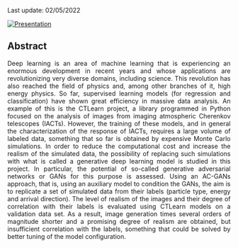 Last update: 02/05/2022

[![Presentation](https://img.youtube.com/vi/oe7Ohi2en6M/0.jpg)](https://www.youtube.com/watch?v=oe7Ohi2en6M)

## Abstract

<p style="text-align: justify"> Deep learning is an area of machine learning that is experiencing an enormous development in recent years and whose applications are revolutionizing very diverse domains, including science. This revolution has also reached the field of physics and, among other branches of it, high energy physics. So far, supervised learning models (for regression and classification) have shown great efficiency in massive data analysis. An example of this is the CTLearn project, a library programmed in Python focused on the analysis of images from imaging atmospheric Cherenkov telescopes (IACTs). However, the training of these models, and in general the characterization of the response of IACTs, requires a large volume of labeled data, something that so far is obtained by expensive Monte Carlo simulations. In order to reduce the computational cost and increase the realism of the simulated data, the possibility of replacing such simulations with what is called a generative deep learning model is studied in this project. In particular, the potential of so-called generative adversarial networks or GANs for this purpose is assessed. Using an AC-GANs approach, that is, using an auxiliary model to condition the GANs, the aim is to replicate a set of simulated data from their labels (particle type, energy and arrival direction). The level of realism of the images and their degree of correlation with their labels is evaluated using CTLearn models on a validation data set. As a result, image generation times several orders of magnitude shorter and a promising degree of realism are obtained, but insufficient correlation with the labels, something that could be solved by better tuning of the model configuration. </p>

